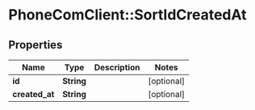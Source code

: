 # PhoneComClient::SortIdCreatedAt

## Properties
Name | Type | Description | Notes
------------ | ------------- | ------------- | -------------
**id** | **String** |  | [optional]
**created_at** | **String** |  | [optional]



